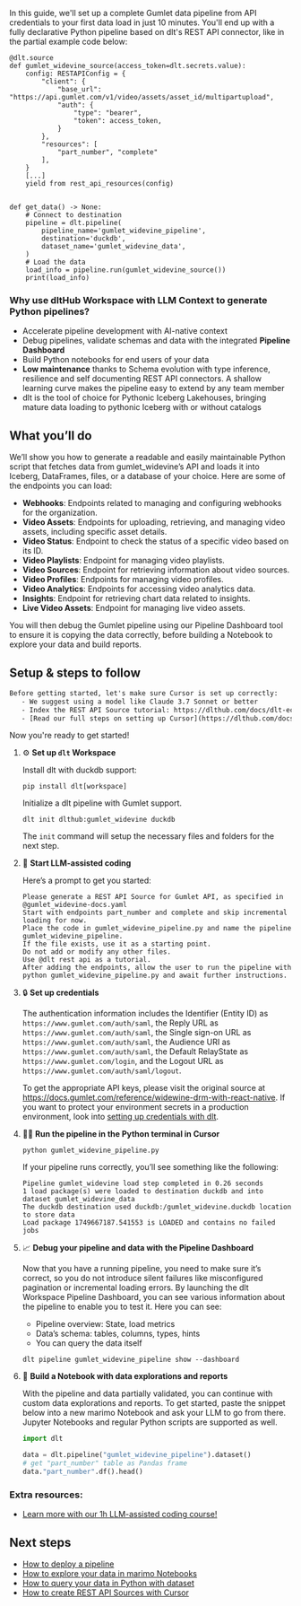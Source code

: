 In this guide, we'll set up a complete Gumlet data pipeline from API credentials to your first data load in just 10 minutes. You'll end up with a fully declarative Python pipeline based on dlt's REST API connector, like in the partial example code below:

```python-outcome
@dlt.source
def gumlet_widevine_source(access_token=dlt.secrets.value):
    config: RESTAPIConfig = {
        "client": {
            "base_url": "https://api.gumlet.com/v1/video/assets/asset_id/multipartupload",
            "auth": {
                "type": "bearer",
                "token": access_token,
            }
        },
        "resources": [
            "part_number", "complete"
        ],
    }
    [...]
    yield from rest_api_resources(config)


def get_data() -> None:
    # Connect to destination
    pipeline = dlt.pipeline(
        pipeline_name='gumlet_widevine_pipeline',
        destination='duckdb',
        dataset_name='gumlet_widevine_data', 
    )
    # Load the data
    load_info = pipeline.run(gumlet_widevine_source())
    print(load_info) 
```

### Why use dltHub Workspace with LLM Context to generate Python pipelines?

- Accelerate pipeline development with AI-native context
- Debug pipelines, validate schemas and data with the integrated **Pipeline Dashboard**
- Build Python notebooks for end users of your data
- **Low maintenance** thanks to Schema evolution with type inference, resilience and self documenting REST API connectors. A shallow learning curve makes the pipeline easy to extend by any team member
- dlt is the tool of choice for Pythonic Iceberg Lakehouses, bringing mature data loading to pythonic Iceberg with or without catalogs

## What you’ll do

We’ll show you how to generate a readable and easily maintainable Python script that fetches data from gumlet_widevine’s API and loads it into Iceberg, DataFrames, files, or a database of your choice. Here are some of the endpoints you can load:

- **Webhooks**: Endpoints related to managing and configuring webhooks for the organization.
- **Video Assets**: Endpoints for uploading, retrieving, and managing video assets, including specific asset details.
- **Video Status**: Endpoint to check the status of a specific video based on its ID.
- **Video Playlists**: Endpoint for managing video playlists.
- **Video Sources**: Endpoint for retrieving information about video sources.
- **Video Profiles**: Endpoints for managing video profiles.
- **Video Analytics**: Endpoints for accessing video analytics data.
- **Insights**: Endpoint for retrieving chart data related to insights.
- **Live Video Assets**: Endpoint for managing live video assets.

You will then debug the Gumlet pipeline using our Pipeline Dashboard tool to ensure it is copying the data correctly, before building a Notebook to explore your data and build reports.

## Setup & steps to follow

```default
Before getting started, let's make sure Cursor is set up correctly:
   - We suggest using a model like Claude 3.7 Sonnet or better
   - Index the REST API Source tutorial: https://dlthub.com/docs/dlt-ecosystem/verified-sources/rest_api/ and add it to context as **@dlt rest api**
   - [Read our full steps on setting up Cursor](https://dlthub.com/docs/dlt-ecosystem/llm-tooling/cursor-restapi#23-configuring-cursor-with-documentation)
```

Now you're ready to get started!

1. ⚙️ **Set up `dlt` Workspace**
    
    Install dlt with duckdb support:
    ```shell
    pip install dlt[workspace]
    ```

    Initialize a dlt pipeline with Gumlet support.
    ```shell
    dlt init dlthub:gumlet_widevine duckdb
    ```

    The `init` command will setup the necessary files and folders for the next step.
    
2. 🤠 **Start LLM-assisted coding**
    
    Here’s a prompt to get you started:
    
    ```prompt
    Please generate a REST API Source for Gumlet API, as specified in @gumlet_widevine-docs.yaml 
    Start with endpoints part_number and complete and skip incremental loading for now. 
    Place the code in gumlet_widevine_pipeline.py and name the pipeline gumlet_widevine_pipeline. 
    If the file exists, use it as a starting point. 
    Do not add or modify any other files. 
    Use @dlt rest api as a tutorial. 
    After adding the endpoints, allow the user to run the pipeline with python gumlet_widevine_pipeline.py and await further instructions.
    ```

    
3. 🔒 **Set up credentials** 
    
    The authentication information includes the Identifier (Entity ID) as `https://www.gumlet.com/auth/saml`, the Reply URL as `https://www.gumlet.com/auth/saml`, the Single sign-on URL as `https://www.gumlet.com/auth/saml`, the Audience URI as `https://www.gumlet.com/auth/saml`, the Default RelayState as `https://www.gumlet.com/login`, and the Logout URL as `https://www.gumlet.com/auth/saml/logout`.
    
    To get the appropriate API keys, please visit the original source at https://docs.gumlet.com/reference/widewine-drm-with-react-native.
    If you want to protect your environment secrets in a production environment, look into [setting up credentials with dlt](https://dlthub.com/docs/walkthroughs/add_credentials).
    
4. 🏃‍♀️ **Run the pipeline in the Python terminal in Cursor**
    
    ```shell
    python gumlet_widevine_pipeline.py
    ```
    
    If your pipeline runs correctly, you’ll see something like the following:
    
    ```shell
    Pipeline gumlet_widevine load step completed in 0.26 seconds
    1 load package(s) were loaded to destination duckdb and into dataset gumlet_widevine_data
    The duckdb destination used duckdb:/gumlet_widevine.duckdb location to store data
    Load package 1749667187.541553 is LOADED and contains no failed jobs
    ```
    
5. 📈 **Debug your pipeline and data with the Pipeline Dashboard**

    Now that you have a running pipeline, you need to make sure it’s correct, so you do not introduce silent failures like misconfigured pagination or incremental loading errors. By launching the dlt Workspace Pipeline Dashboard, you can see various information about the pipeline to enable you to test it. Here you can see:
    - Pipeline overview: State, load metrics
    - Data’s schema: tables, columns, types, hints
    - You can query the data itself
    
    ```shell
    dlt pipeline gumlet_widevine_pipeline show --dashboard
    ```
    
6. 🐍 **Build a Notebook with data explorations and reports**

    With the pipeline and data partially validated, you can continue with custom data explorations and reports. To get started, paste the snippet below into a new marimo Notebook and ask your LLM to go from there. Jupyter Notebooks and regular Python scripts are supported as well.

    
    ```python
    import dlt

   data = dlt.pipeline("gumlet_widevine_pipeline").dataset()
   # get "part_number" table as Pandas frame
   data."part_number".df().head()
    ```

### Extra resources:

- [Learn more with our 1h LLM-assisted coding course!](https://www.youtube.com/watch?v=GGid70rnJuM)

## Next steps

- [How to deploy a pipeline](https://dlthub.com/docs/walkthroughs/deploy-a-pipeline)
- [How to explore your data in marimo Notebooks](https://dlthub.com/docs/general-usage/dataset-access/marimo)
- [How to query your data in Python with dataset](https://dlthub.com/docs/general-usage/dataset-access/dataset)
- [How to create REST API Sources with Cursor](https://dlthub.com/docs/dlt-ecosystem/llm-tooling/cursor-restapi)
